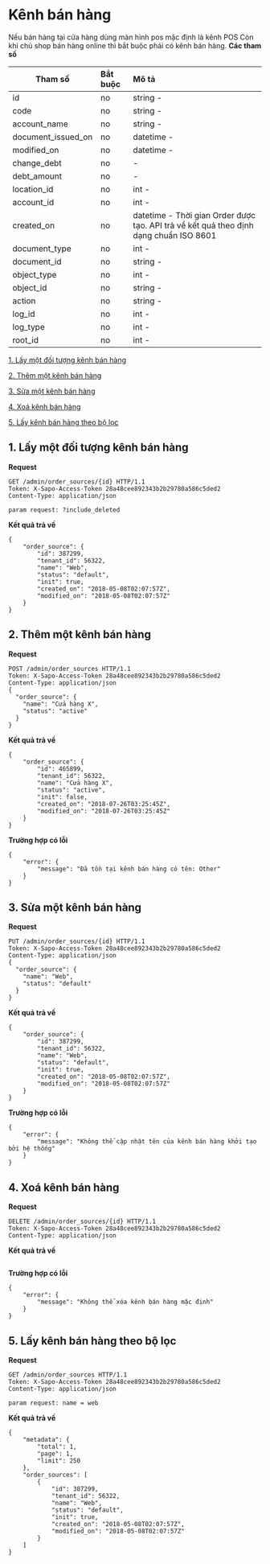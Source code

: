 # Kênh bán hàng
Nếu bán hàng tại cửa hàng dùng màn hình pos mặc định là kênh POS
Còn khi chủ shop bán hàng online thì bắt buộc phải có kênh bán hàng.
**Các tham số**

| Tham số | Bắt buộc | Mô tả |
| ------------- |:-------------|:-------------|
| id | no | string -  |
| code | no| string - |
| account_name | no | string -  |
| document_issued_on | no | datetime -  |
| modified_on | no| datetime -  |
| change_debt | no |  -  |
| debt_amount |	no |  - |
| location_id |	no | int -  |
| account_id | no | int -  |
| created_on | no | datetime - Thời gian Order được tạo. API trả về kết quả theo định dạng chuẩn ISO 8601 |
| document_type | no | int -  |
| document_id |	no | string - |
| object_type |	no | int -  |
| object_id | no | string -  |
| action | no | string - |
| log_id | no | int - |
| log_type | no | int - |
| root_id| no | int -  |

[ 1. Lấy một đối tượng kênh bán hàng ](#get-order_source_id)

[ 2. Thêm một kênh bán hàng](#add-order_source)

[ 3. Sửa một kênh bán hàng](#put-order_source_id)

[ 4. Xoá kênh bán hàng](#delete-order_source_id)

[ 5. Lấy kênh bán hàng theo bộ lọc](#sget-order_source?)

<a name="get-order_source_id"></a>
## 1. Lấy một đối tượng kênh bán hàng
**Request**
```
GET /admin/order_sources/{id} HTTP/1.1
Token: X-Sapo-Access-Token 28a48cee892343b2b29780a586c5ded2
Content-Type: application/json

param request: ?include_deleted
```
**Kết quả trả về**
```
{
    "order_source": {
        "id": 387299,
        "tenant_id": 56322,
        "name": "Web",
        "status": "default",
        "init": true,
        "created_on": "2018-05-08T02:07:57Z",
        "modified_on": "2018-05-08T02:07:57Z"
    }
}
```
<a name="add-order_source"></a>
## 2. Thêm một kênh bán hàng
**Request**
```
POST /admin/order_sources HTTP/1.1
Token: X-Sapo-Access-Token 28a48cee892343b2b29780a586c5ded2
Content-Type: application/json
{
  "order_source": {
    "name": "Cửa hàng X",
    "status": "active"
  }
}
```
**Kết quả trả về**
```
{
    "order_source": {
        "id": 465899,
        "tenant_id": 56322,
        "name": "Cửa hàng X",
        "status": "active",
        "init": false,
        "created_on": "2018-07-26T03:25:45Z",
        "modified_on": "2018-07-26T03:25:45Z"
    }
}
```
**Trường hợp có lỗi**
```
{
    "error": {
        "message": "Đã tồn tại kênh bán hàng có tên: Other"
    }
}
```
<a name="put-order_source_id"></a>
## 3. Sửa một kênh bán hàng
**Request**
```
PUT /admin/order_sources/{id} HTTP/1.1
Token: X-Sapo-Access-Token 28a48cee892343b2b29780a586c5ded2
Content-Type: application/json
{
  "order_source": {
    "name": "Web",
    "status": "default"
  }
}
```
**Kết quả trả về**
```
{
    "order_source": {
        "id": 387299,
        "tenant_id": 56322,
        "name": "Web",
        "status": "default",
        "init": true,
        "created_on": "2018-05-08T02:07:57Z",
        "modified_on": "2018-05-08T02:07:57Z"
    }
}
```
**Trường hợp có lỗi**
```
{
    "error": {
        "message": "Không thể cập nhật tên của kênh bán hàng khởi tạo bởi hệ thống"
    }
}
```
<a name="delete-order_source_id"></a>
## 4. Xoá kênh bán hàng
**Request**
```
DELETE /admin/order_sources/{id} HTTP/1.1
Token: X-Sapo-Access-Token 28a48cee892343b2b29780a586c5ded2
Content-Type: application/json
```
**Kết quả trả về**
```
```
**Trường hợp có lỗi**
```
{
    "error": {
        "message": "Không thể xóa kênh bán hàng mặc định"
    }
}
```
<a name="get-order_source?"></a>
## 5. Lấy kênh bán hàng theo bộ lọc
**Request**
```
GET /admin/order_sources HTTP/1.1
Token: X-Sapo-Access-Token 28a48cee892343b2b29780a586c5ded2
Content-Type: application/json

param request: name = web
```
**Kết quả trả về**
```
{
    "metadata": {
        "total": 1,
        "page": 1,
        "limit": 250
    },
    "order_sources": [
        {
            "id": 387299,
            "tenant_id": 56322,
            "name": "Web",
            "status": "default",
            "init": true,
            "created_on": "2018-05-08T02:07:57Z",
            "modified_on": "2018-05-08T02:07:57Z"
        }
    ]
}
```


